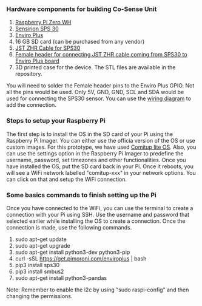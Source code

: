 ### Hardware components for building Co-Sense Unit
1. [Raspberry Pi Zero WH](https://thingspeak.com/channels/1328211)
2. [Sensirion SPS 30](https://www.digikey.ch/de/products/detail/sensirion-ag/SPS30/9598990?utm_adgroup=General&utm_source=google&utm_medium=cpc&utm_campaign=PMax:%20Smart%20Shopping_Product_Zombie%20SKU&utm_term=&productid=9598990&gclid=CjwKCAjwhNWZBhB_EiwAPzlhNobWZCC9LTumIblpqT72Mplms0zE3mOhY61Uit1KO_4wqUNXLDBwfBoCV2IQAvD_BwE)
3. [Enviro Plus](https://www.pi-shop.ch/enviro-for-raspberry-pi)
4. 16 GB SD card (can be purchased from any vendor)
5. [JST ZHR Cable for SPS30](https://www.sparkfun.com/products/15108)
6. [Female header for connecting JST ZHR cable coming from SPS30 to Enviro Plus board](https://www.sparkfun.com/products/115)
7. 3D printed case for the device. The STL files are available in the repository.

You will need to solder the Female header pins to the Enviro Plus GPIO. Not all the pins would be used. Only 5V, GND, GND, SCL and SDA would be used for connecting the SPS30 sensor. You can use the [wiring diagram](https://github.com/sachit27/Soc-IoT/blob/main/SPS30_Wiring.png) to add the connection.

### Steps to setup your Raspberry Pi

The first step is to install the OS in the SD card of your Pi using the Raspberry Pi Imager. You can either use the officia version of the OS or use custom images. For this prototype, we have used [Comitup lite OS](http://davesteele.github.io/comitup/).
Also, you can use the settings option in the Raspberry Pi Imager to predefine the username, password, set timezones and other functionalities. Once you have installed the OS, put the SD card back in your Pi. Once it reboots, you will see a WiFi network labelled "comitup-xxx" in your network options.
You can click on that and setup the WiFi connection.

### Some basics commands to finish setting up the Pi
Once you have connected to the WiFi, you can use the terminal to create a connection with your Pi using SSH. Use the username and password that selected earlier while installing the OS to create a connection.
Once the connection is made, use the following commands.

1. sudo apt-get update
2. sudo apt-get upgrade
3. sudo apt-get install python3-dev python3-pip
4. curl -sSL https://get.pimoroni.com/enviroplus | bash
5. pip3 install sps30
6. pip3 install smbus2
7. sudo apt-get install python3-pandas

Note: Remember to enable the i2c by using "sudo raspi-config" and then changing the permissions.




